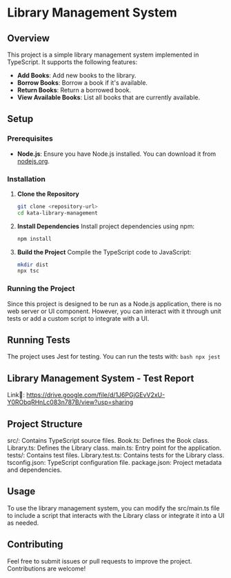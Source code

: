# Library Management System

## Overview

This project is a simple library management system implemented in TypeScript. It supports the following features:
- **Add Books**: Add new books to the library.
- **Borrow Books**: Borrow a book if it's available.
- **Return Books**: Return a borrowed book.
- **View Available Books**: List all books that are currently available.

## Setup

### Prerequisites

- **Node.js**: Ensure you have Node.js installed. You can download it from [nodejs.org](https://nodejs.org/).

### Installation

1. **Clone the Repository**

   ```bash
   git clone <repository-url>
   cd kata-library-management
    ```
2. **Install Dependencies**
    Install project dependencies using npm:    

    ```bash
    npm install
    ```
3. **Build the Project**
    Compile the TypeScript code to JavaScript:
    ```bash
    mkdir dist
    npx tsc
    ```
### Running the Project
Since this project is designed to be run as a Node.js application, there is no web server or UI component. However, you can interact with it through unit tests or add a custom script to integrate with a UI.

## Running Tests
The project uses Jest for testing. You can run the tests with:
    ```bash
    npx jest
    ```
## Library Management System - Test Report
Link🔗: https://drive.google.com/file/d/1J6PGjGEvV2xU-Y0RObqRHnLc083n787B/view?usp=sharing

## Project Structure
src/: Contains TypeScript source files.
Book.ts: Defines the Book class.
Library.ts: Defines the Library class.
main.ts: Entry point for the application.
tests/: Contains test files.
Library.test.ts: Contains tests for the Library class.
tsconfig.json: TypeScript configuration file.
package.json: Project metadata and dependencies.

## Usage
To use the library management system, you can modify the src/main.ts file to include a script that interacts with the Library class or integrate it into a UI as needed.

## Contributing
Feel free to submit issues or pull requests to improve the project. Contributions are welcome!
